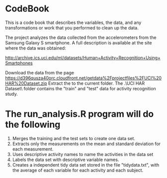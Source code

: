# CodeBook

This is a code book that describes the variables, the data, and any transformations or work that you performed to clean up the data.

The project analyzes the data collected from the accelerometers from the Samsung Galaxy S smartphone. A full description is available at the site where the data was obtained:

http://archive.ics.uci.edu/ml/datasets/Human+Activity+Recognition+Using+Smartphones

Download the data from the page https://d396qusza40orc.cloudfront.net/getdata%2Fprojectfiles%2FUCI%20HAR%20Dataset.zip
Extract the to the current folder. The .\UCI HAR Dataset\ folder contains the "train" and "test" data for activity recognition study.

# The run_analysis.R program will do the following 

1. Merges the training and the test sets to create one data set. 
2. Extracts only the measurements on the mean and standard deviation for each measurement. 
3. Uses descriptive activity names to name the activities in the data set 
4. Labels the data set with descriptive variable names. 
5. Creates a independent tidy data set stored in the file "tidydata.txt", with the average of each variable for each activity and each subject.

